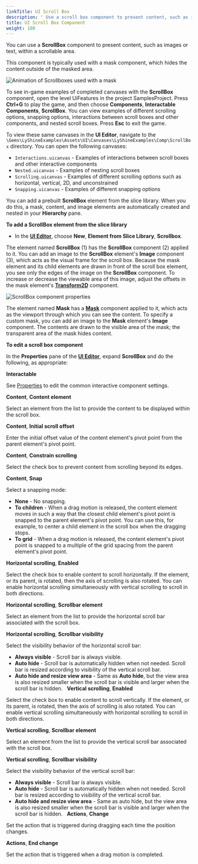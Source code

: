 ```yaml
---
linkTitle: UI Scroll Box
description: ' Use a scroll box component to present content, such as images or text, within a scrollable area in O3DE''s UI Editor. '
title: UI Scroll Box Component
weight: 180
---
```


You can use a **ScrollBox** component to present content, such as images or text, within a scrollable area.

This component is typically used with a mask component, which hides the content outside of the masked area.

![Animation of Scrollboxes used with a mask](/images/user-guide/interactivity/user-interface/components/interactive/ui-editor-components-scrollbox.gif)

To see in-game examples of completed canvases with the **ScrollBox** component, open the level UiFeatures in the project SamplesProject. Press **Ctrl+G** to play the game, and then choose **Components**, **Interactable Components**, **ScrollBox**. You can view examples of different scrolling options, snapping options, interactions between scroll boxes and other components, and nested scroll boxes. Press **Esc** to exit the game.

To view these same canvases in the **UI Editor**, navigate to the `\Gems\LyShineExamples\Assets\UI\Canvases\LyShineExamples\Comp\ScrollBox` directory. You can open the following canvases:
+ `Interactions.uicanvas` - Examples of interactions between scroll boxes and other interactive components
+ `Nested.uicanvas` - Examples of nesting scroll boxes
+ `Scrolling.uicanvas` - Examples of different scrolling options such as horizontal, vertical, 2D, and unconstrained
+ `Snapping.uicanvas` - Examples of different snapping options

You can add a prebuilt **ScrollBox** element from the slice library. When you do this, a mask, content, and image elements are automatically created and nested in your **Hierarchy** pane.

**To add a ScrollBox element from the slice library**
+ In the [**UI Editor**](/docs/user-guide/interactivity/user-interface/editor), choose **New**, **Element from Slice Library**, **Scrollbox**.

The element named **ScrollBox** (1) has the **ScrollBox** component (2) applied to it. You can add an image to the **ScrollBox** element's **Image** component (3), which acts as the visual frame for the scroll box. Because the mask element and its child elements are drawn in front of the scroll box element, you see only the edges of the image on the **ScrollBox** component. To increase or decrease the viewable area of this image, adjust the offsets in the mask element's [**Transform2D**](/docs/user-guide/interactivity/user-interface/components/transform2d) component.

![ScrollBox component properties](/images/user-guide/interactivity/user-interface/components/interactive/ui-editor-components-scrollbox.jpg)

The element named **Mask** has a [**Mask**](../components-mask) component applied to it, which acts as the viewport through which you can see the content. To specify a custom mask, you can add an image to the **Mask** element's **Image** component. The contents are drawn to the visible area of the mask; the transparent area of the mask hides content.

**To edit a scroll box component**

In the **Properties** pane of the [**UI Editor**](/docs/user-guide/interactivity/user-interface/editor), expand **ScrollBox** and do the following, as appropriate:

**Interactable**

See [Properties](properties) to edit the common interactive component settings.

**Content**, **Content element**

Select an element from the list to provide the content to be displayed within the scroll box.

**Content**, **Initial scroll offset**

Enter the initial offset value of the content element's pivot point from the parent element's pivot point.

**Content**, **Constrain scrolling**

Select the check box to prevent content from scrolling beyond its edges.

**Content**, **Snap**

Select a snapping mode:
+ **None** - No snapping.
+ **To children** - When a drag motion is released, the content element moves in such a way that the closest child element's pivot point is snapped to the parent element's pivot point. You can use this, for example, to center a child element in the scroll box when the dragging stops.
+ **To grid** - When a drag motion is released, the content element's pivot point is snapped to a multiple of the grid spacing from the parent element's pivot point.

**Horizontal scrolling**, **Enabled**

Select the check box to enable content to scroll horizontally. If the element, or its parent, is rotated, then the axis of scrolling is also rotated. You can enable horizontal scrolling simultaneously with vertical scrolling to scroll in both directions.

**Horizontal scrolling**, **Scrollbar element**

Select an element from the list to provide the horizontal scroll bar associated with the scroll box.

**Horizontal scrolling**, **Scrollbar visibility**

Select the visibility behavior of the horizontal scroll bar:
+ **Always visible** - Scroll bar is always visible.
+ **Auto hide** - Scroll bar is automatically hidden when not needed. Scroll bar is resized according to visibility of the vertical scroll bar.
+ **Auto hide and resize view area** - Same as **Auto hide**, but the view area is also resized smaller when the scroll bar is visible and larger when the scroll bar is hidden.
   
**Vertical scrolling**, **Enabled**

Select the check box to enable content to scroll vertically. If the element, or its parent, is rotated, then the axis of scrolling is also rotated. You can enable vertical scrolling simultaneously with horizontal scrolling to scroll in both directions.

**Vertical scrolling**, **Scrollbar element**

Select an element from the list to provide the vertical scroll bar associated with the scroll box.

**Vertical scrolling**, **Scrollbar visibility**

Select the visibility behavior of the vertical scroll bar:
+ **Always visible** - Scroll bar is always visible.
+ **Auto hide** - Scroll bar is automatically hidden when not needed. Scroll bar is resized according to visibility of the vertical scroll bar.
+ **Auto hide and resize view area** - Same as auto hide, but the view area is also resized smaller when the scroll bar is visible and larger when the scroll bar is hidden.
   
**Actions**, **Change**

Set the action that is triggered during dragging each time the position changes.

**Actions**, **End change**

Set the action that is triggered when a drag motion is completed.

